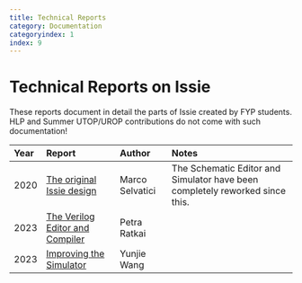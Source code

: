 ```yaml
---
title: Technical Reports
category: Documentation
categoryindex: 1
index: 9
---
```


# Technical Reports on Issie

These reports document in detail the parts of Issie created by FYP students. HLP and Summer UTOP/UROP contributions do not come with such documentation!

|  Year | Report   |  Author | Notes |
|:----|:--------------------|:--------------|:---------------|
| 2020 | [The original Issie design](pdf/marco-report.pdf) | Marco Selvatici | The Schematic Editor and Simulator have been completely reworked since this. |
| 2023 | [The Verilog Editor and Compiler](pdf/1572747_Rpt_A%20Verilog%20Compiler%20for%20Issie.pdf) | Petra Ratkai |  |
| 2023 | [Improving the Simulator](pdf/1714652_Rpt_A%20high%20performance%20digital%20circuit%20simulator%20for%20ISSIE.pdf)| Yunjie Wang |  |
